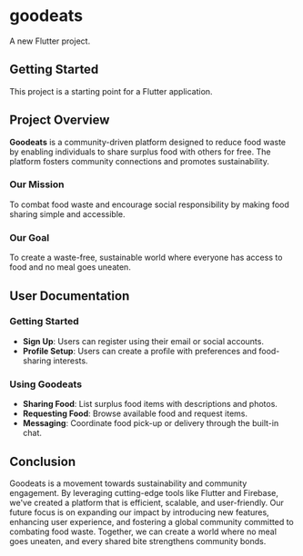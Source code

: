 # goodeats

A new Flutter project.

## Getting Started

This project is a starting point for a Flutter application.

## Project Overview
**Goodeats** is a community-driven platform designed to reduce food waste by enabling individuals to share surplus food with others for free. The platform fosters community connections and promotes sustainability.

### Our Mission
To combat food waste and encourage social responsibility by making food sharing simple and accessible.

### Our Goal
To create a waste-free, sustainable world where everyone has access to food and no meal goes uneaten.


## User Documentation

### Getting Started
- **Sign Up**: Users can register using their email or social accounts.
- **Profile Setup**: Users can create a profile with preferences and food-sharing interests.

### Using Goodeats
- **Sharing Food**: List surplus food items with descriptions and photos.
- **Requesting Food**: Browse available food and request items.
- **Messaging**: Coordinate food pick-up or delivery through the built-in chat.

## Conclusion
Goodeats is a movement towards sustainability and community engagement. By leveraging cutting-edge tools like Flutter and Firebase, we've created a platform that is efficient, scalable, and user-friendly. Our future focus is on expanding our impact by introducing new features, enhancing user experience, and fostering a global community committed to combating food waste. Together, we can create a world where no meal goes uneaten, and every shared bite strengthens community bonds.
